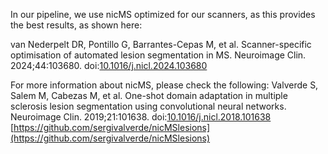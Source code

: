 In our pipeline, we use nicMS optimized for our scanners, as this provides the best results, as shown here:

van Nederpelt DR, Pontillo G, Barrantes-Cepas M, et al. Scanner-specific optimisation of automated lesion segmentation in MS. Neuroimage Clin. 2024;44:103680. doi:[10.1016/j.nicl.2024.103680](10.1016/j.nicl.2024.103680)<br/>

For more information about nicMS, please check the following: 
Valverde S, Salem M, Cabezas M, et al. One-shot domain adaptation in multiple sclerosis lesion segmentation using convolutional neural networks. Neuroimage Clin. 2019;21:101638. doi:[10.1016/j.nicl.2018.101638](10.1016/j.nicl.2018.101638)
[https://github.com/sergivalverde/nicMSlesions](https://github.com/sergivalverde/nicMSlesions)
